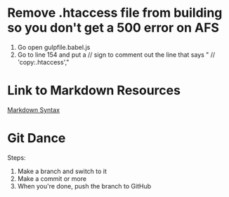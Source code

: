 # Remove .htaccess file from building so you don't get a 500 error on AFS
1. Go open gulpfile.babel.js
2. Go to line 154 and put a // sign to comment out the line that says " // 'copy:.htaccess',"
# Link to Markdown Resources

[Markdown Syntax](https://www.markdownguide.org/basic-syntax/)

# Git Dance

Steps:

1. Make a branch and switch to it
2. Make a commit or more
3. When you're done, push the branch to GitHub
